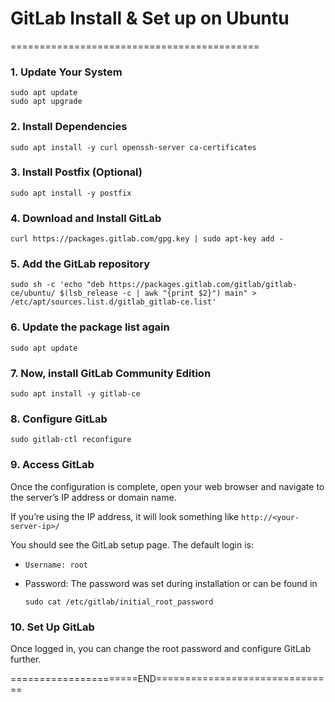 # GitLab Install & Set up on Ubuntu
===========================================


### 1. Update Your System

```
sudo apt update
sudo apt upgrade
```

### 2. Install Dependencies

```
sudo apt install -y curl openssh-server ca-certificates
```

### 3. Install Postfix (Optional)

```
sudo apt install -y postfix
```

### 4. Download and Install GitLab

```
curl https://packages.gitlab.com/gpg.key | sudo apt-key add -
```

### 5. Add the GitLab repository

```
sudo sh -c 'echo "deb https://packages.gitlab.com/gitlab/gitlab-ce/ubuntu/ $(lsb_release -c | awk "{print $2}") main" > /etc/apt/sources.list.d/gitlab_gitlab-ce.list'
```

### 6. Update the package list again

```
sudo apt update
```

### 7. Now, install GitLab Community Edition

```
sudo apt install -y gitlab-ce
```

### 8. Configure GitLab

```
sudo gitlab-ctl reconfigure
```

### 9. Access GitLab

Once the configuration is complete, open your web browser and navigate to the server’s IP address or domain name.

If you’re using the IP address, it will look something like `http://<your-server-ip>/`

You should see the GitLab setup page. The default login is:

  - `Username: root`

  - Password: The password was set during installation or can be found in

    ```
    sudo cat /etc/gitlab/initial_root_password
    ```

### 10. Set Up GitLab

Once logged in, you can change the root password and configure GitLab further.


======================END===============================
